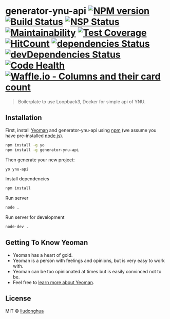 # generator-ynu-api [![NPM version][npm-image]][npm-url] [![Build Status][travis-image]][travis-url] [![NSP Status][nsp-image]][nsp-url] [![Maintainability][codeclimate-maintainability-image]][codeclimate-maintainability-url] [![Test Coverage][codeclimate-test_coverage-image]][codeclimate-test_coverage-url] [![HitCount][hits-image]][hits-url] [![dependencies Status][daviddm-image]][daviddm-url] [![devDependencies Status][daviddm-dev-image]][daviddm-dev-url] [![Code Health][landscape-image]][landscape-url] [![Waffle.io - Columns and their card count][waffle-image]][waffle-url]
> Boilerplate to use Loopback3, Docker for simple api of YNU.

## Installation

First, install [Yeoman](http://yeoman.io) and generator-ynu-api using [npm](https://www.npmjs.com/) (we assume you have pre-installed [node.js](https://nodejs.org/)).

```bash
npm install -g yo
npm install -g generator-ynu-api
```

Then generate your new project:

```bash
yo ynu-api
```

Install dependencies

```bash
npm install
```

Run server

```bash
node .
```

Run server for development

```bash
node-dev .
```


## Getting To Know Yeoman

 * Yeoman has a heart of gold.
 * Yeoman is a person with feelings and opinions, but is very easy to work with.
 * Yeoman can be too opinionated at times but is easily convinced not to be.
 * Feel free to [learn more about Yeoman](http://yeoman.io/).

## License

MIT © [liudonghua](http://www.liudonghua.com)


[npm-image]: https://badge.fury.io/js/generator-ynu-api.svg
[npm-url]: https://npmjs.org/package/generator-ynu-api
[nsp-image]: https://nodesecurity.io/orgs/ynu/projects/12ef58fe-84cf-4606-acb2-e2299770f102/badge
[nsp-url]: https://nodesecurity.io/orgs/ynu/projects/12ef58fe-84cf-4606-acb2-e2299770f102
[codeclimate-maintainability-image]: https://api.codeclimate.com/v1/badges/99254bf2aa9e6781f2cc/maintainability
[codeclimate-maintainability-url]: https://codeclimate.com/github/ynu/generator-ynu-api/maintainability
[codeclimate-test_coverage-image]:  https://api.codeclimate.com/v1/badges/99254bf2aa9e6781f2cc/test_coverage
[codeclimate-test_coverage-url]: https://codeclimate.com/github/ynu/generator-ynu-api/test_coverage
[hits-image]: http://hits.dwyl.io/ynu/generator-ynu-api.svg
[hits-url]: http://hits.dwyl.io/ynu/generator-ynu-api
[travis-image]: https://travis-ci.org/ynu/generator-ynu-api.svg?branch=master
[travis-url]: https://travis-ci.org/ynu/generator-ynu-api
[daviddm-image]: https://david-dm.org/ynu/generator-ynu-api/status.svg
[daviddm-url]: https://david-dm.org/ynu/generator-ynu-api
[daviddm-dev-image]: https://david-dm.org/ynu/generator-ynu-api/dev-status.svg
[daviddm-dev-url]: https://david-dm.org/ynu/generator-ynu-api?type=dev
[landscape-image]: https://landscape.io/github/ynu/generator-ynu-api/master/landscape.svg?style=flat
[landscape-url]: https://landscape.io/github/ynu/generator-ynu-api/master
[waffle-image]: https://badge.waffle.io/ynu/generator-ynu-api.svg?columns=all
[waffle-url]: http://waffle.io/ynu/generator-ynu-api
